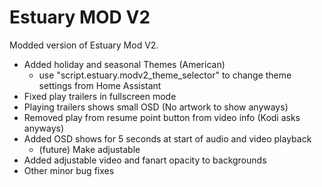 # Estuary MOD V2

Modded version of Estuary Mod V2.

- Added holiday and seasonal Themes (American)
	- use "script.estuary.modv2_theme_selector" to change theme settings from Home Assistant
- Fixed play trailers in fullscreen mode
- Playing trailers shows small OSD (No artwork to show anyways)
- Removed play from resume point button from video info (Kodi asks anyways)
- Added OSD shows for 5 seconds at start of audio and video playback
	- (future) Make adjustable
- Added adjustable video and fanart opacity to backgrounds
- Other minor bug fixes

